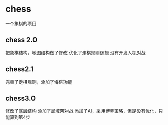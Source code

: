 # chess

一个象棋的项目

## chess 2.0 

把象棋结构，地图结构做了修改
优化了走棋规则逻辑
没有开发人机对战



## chess2.1

完善了走棋规则，添加了悔棋功能

## chess3.0

修改了底层结构
添加了局域网对战
添加了AI，采用博弈策略，但是没有优化，只能算到第4步
